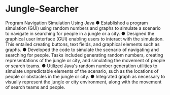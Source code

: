 # Jungle-Searcher
Program Navigation Simulation Using Java 
●	Established a program simulation (GUI) using random numbers and graphs to simulate a scenario to navigate in searching for people in a jungle or a city.
●	Designed the graphical user interface (GUI) enabling users to interact with the simulation. This entailed creating buttons, text fields, and graphical elements such as graphs.
●	Developed the code to simulate the scenario of navigating and searching for people. Tasks included generating random numbers, creating representations of the jungle or city, and simulating the movement of people or search teams.
●	Utilized Java's random number generation utilities to simulate unpredictable elements of the scenario, such as the locations of people or obstacles in the jungle or city.
●	Integrated graph as necessary to visually represent the jungle or city environment, along with the movement of search teams and people.
